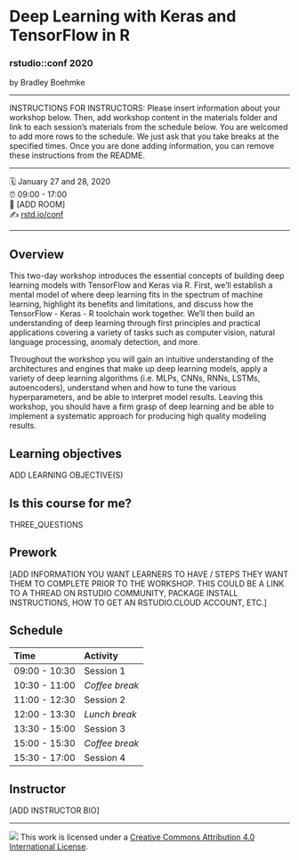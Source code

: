 Deep Learning with Keras and TensorFlow in R
================

### rstudio::conf 2020

by Bradley Boehmke

-----

INSTRUCTIONS FOR INSTRUCTORS: Please insert information about your
workshop below. Then, add workshop content in the materials folder and
link to each session’s materials from the schedule below. You are
welcomed to add more rows to the schedule. We just ask that you take
breaks at the specified times. Once you are done adding information, you
can remove these instructions from the README.

-----

:spiral_calendar: January 27 and 28, 2020  
:alarm_clock:     09:00 - 17:00  
:hotel:           \[ADD ROOM\]  
:writing_hand:    [rstd.io/conf](http://rstd.io/conf)

-----

## Overview

This two-day workshop introduces the essential concepts of building deep learning models with TensorFlow and Keras via R. First, we’ll establish a mental model of where deep learning fits in the spectrum of machine learning, highlight its benefits and limitations, and discuss how the TensorFlow - Keras - R toolchain work together. We’ll then build an understanding of deep learning through first principles and practical applications covering a variety of tasks such as computer vision, natural language processing, anomaly detection, and more.

Throughout the workshop you will gain an intuitive understanding of the architectures and engines that make up deep learning models, apply a variety of deep learning algorithms (i.e. MLPs, CNNs, RNNs, LSTMs, autoencoders), understand when and how to tune the various hyperparameters, and be able to interpret model results. Leaving this workshop, you should have a firm grasp of deep learning and be able to implement a systematic approach for producing high quality modeling results.

## Learning objectives

ADD LEARNING OBJECTIVE(S)

## Is this course for me?

THREE_QUESTIONS

## Prework

\[ADD INFORMATION YOU WANT LEARNERS TO HAVE / STEPS THEY WANT THEM TO
COMPLETE PRIOR TO THE WORKSHOP. THIS COULD BE A LINK TO A THREAD ON
RSTUDIO COMMUNITY, PACKAGE INSTALL INSTRUCTIONS, HOW TO GET AN
RSTUDIO.CLOUD ACCOUNT, ETC.\]

## Schedule

| Time          | Activity         |
| :------------ | :--------------- |
| 09:00 - 10:30 | Session 1        |
| 10:30 - 11:00 | *Coffee break*   |
| 11:00 - 12:30 | Session 2        |
| 12:00 - 13:30 | *Lunch break*    |
| 13:30 - 15:00 | Session 3        |
| 15:00 - 15:30 | *Coffee break*   |
| 15:30 - 17:00 | Session 4        |

## Instructor

\[ADD INSTRUCTOR BIO\]

-----

![](https://i.creativecommons.org/l/by/4.0/88x31.png) This work is
licensed under a [Creative Commons Attribution 4.0 International
License](https://creativecommons.org/licenses/by/4.0/).

